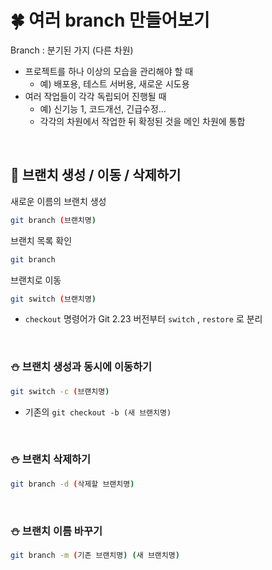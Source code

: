 # 🍀 여러 branch 만들어보기

Branch : 분기된 가지 (다른 차원)

- 프로젝트를 하나 이상의 모습을 관리해야 할 때
  - 예) 배포용, 테스트 서버용, 새로운 시도용
- 여러 작업들이 각각 독립되어 진행될 때
  - 예) 신기능 1, 코드개선, 긴급수정...
  - 각각의 차원에서 작업한 뒤 확정된 것을 메인 차원에 통합

<br>

## 🧸 브랜치 생성 / 이동 / 삭제하기

새로운 이름의 브랜치 생성

```bash
git branch (브랜치명)
```

브랜치 목록 확인

```bash
git branch
```

브랜치로 이동

```bash
git switch (브랜치명)
```

- `checkout` 명령어가 Git 2.23 버전부터 `switch` , `restore` 로 분리

<br>

### ⛄ 브랜치 생성과 동시에 이동하기

```bash
git switch -c (브랜치명)
```

- 기존의 `git checkout -b (새 브랜치명)`

<br>

### ⛄ 브랜치 삭제하기

```bash
git branch -d (삭제할 브랜치명)
```

<br>

### ⛄ 브랜치 이름 바꾸기

```bash
git branch -m (기존 브랜치명) (새 브랜치명)
```

